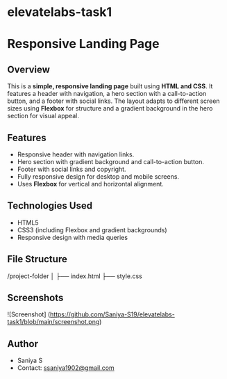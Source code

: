 # elevatelabs-task1

# Responsive Landing Page

## Overview
This is a **simple, responsive landing page** built using **HTML and CSS**. It features a header with navigation, a hero section with a call-to-action button, and a footer with social links. The layout adapts to different screen sizes using **Flexbox** for structure and a gradient background in the hero section for visual appeal.

## Features
- Responsive header with navigation links.
- Hero section with gradient background and call-to-action button.
- Footer with social links and copyright.
- Fully responsive design for desktop and mobile screens.
- Uses **Flexbox** for vertical and horizontal alignment.

## Technologies Used
- HTML5
- CSS3 (including Flexbox and gradient backgrounds)
- Responsive design with media queries

## File Structure
/project-folder
│
├── index.html
├── style.css

## Screenshots
![Screenshot] (https://github.com/Saniya-S19/elevatelabs-task1/blob/main/screenshot.png)


## Author
- Saniya S
- Contact: ssaniya1902@gmail.com

